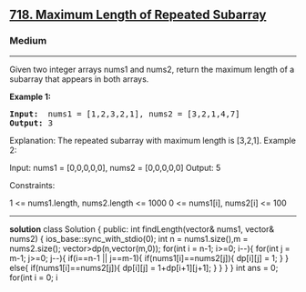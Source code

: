 
<h2><a href="https://leetcode.com/problems/maximum-length-of-repeated-subarray/">718. Maximum Length of Repeated Subarray</a></h2>
<h3>Medium</h3>
<hr>
<div><p>Given two integer arrays nums1 and nums2, return the maximum length of a subarray that appears in both arrays.

</p>


<p><strong>Example 1:</strong></p>
<pre><strong>Input:</strong>  nums1 = [1,2,3,2,1], nums2 = [3,2,1,4,7]
<strong>Output:</strong> 3
</pre>

Explanation: The repeated subarray with maximum length is [3,2,1].
Example 2:

Input: nums1 = [0,0,0,0,0], nums2 = [0,0,0,0,0]
Output: 5
 

Constraints:

1 <= nums1.length, nums2.length <= 1000
0 <= nums1[i], nums2[i] <= 100
 
<hr>
 <strong>solution</strong>
 class Solution {
public:
    int findLength(vector<int>& nums1, vector<int>& nums2) {
        ios_base::sync_with_stdio(0);
        int n = nums1.size(),m = nums2.size();
        vector<vector<int>>dp(n,vector<int>(m,0));
        for(int i = n-1; i>=0; i--){
            for(int j = m-1; j>=0; j--){
                if(i==n-1 || j==m-1){
                    if(nums1[i]==nums2[j]){
                        dp[i][j] = 1;
                    }
                }
                else{
                    if(nums1[i]==nums2[j]){
                        dp[i][j] = 1+dp[i+1][j+1];
                    }
                }
            }
        }
        int ans = 0;
        for(int i = 0; i<n; i++){
            for(int j = 0; j<m; j++){
                ans = max(ans,dp[i][j]);
            }
        }
        return ans;
    }
};
 
